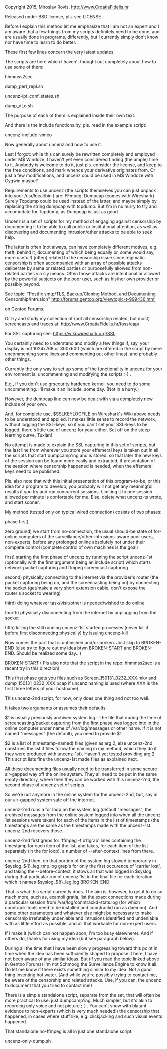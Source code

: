 
Copyright 2015, Miroslav Rovis, http://www.CroatiaFidelis.hr

Released under BSD license, pls. see LICENSE

Before I explain this method let me emphasize that I am not an expert and I am
aware that a few things from my scripts definitely need to be done, and are
usually done in programs, differently, but I currently simply don't know nor
have time to learn to do better.

These first few lines concern the very latest updates.

The scripts are here which I haven't thought out completely about how to use
some of them:

hhmmss2sec

dump_perl_repl.sh

uncenz-ipt_conf_states.sh

dump_dLo.sh

The purpose of each of them is explained inside their own text.

And there is the include functionality, pls. read in the example script:

uncenz-include-vimeo

Now generally about uncenz and how to use it.

Lest I forgot: while this can surely be rewritten completely and employed under
M$ Windoze, I haven't yet even considered finding (the ample) time to it.
Anybody is welcome to do it, just pls. consider the license, and keep to the
free conditions, and mark whence your derivative originates from. Or just a few
modifications, and uncenz could be used in M$ Windoze with Cygwin maybe?

Requirements to use uncenz (the scripts themselves you can just unpack into
your /usr/local/bin ) are: FFmpeg, Dumpcap (comes with Wireshark). Surely
Tcpdump could be used instead of the latter, and maybe simply by replacing the
string dumpcap with tcpdump. But I'm in no hurry to try and accomodate for
Tcpdump, as Dumpcap is just as good.

Uncenz is a set of scripts for my method of engaging against censorship by
documenting it to be able to call public or institutional attention, as well as
discovering and documenting intrusion/other attacks to be able to seek help.

The latter is often (not always, can have completely different motives, e.g.
theft, behind it, documenting of which being equally or, some would say, more
useful!) [often] related to the censorship issue since regimatic censorship is
often accompanied with an array of possible attacks deliberate by same or
related parties or purposefully allowed from non-related parties via sly means.
Often those attacks are intentional or allowed by the powerful subjects on the
poor user, such as his/her own provider or possibly beyond.

See topic:
"Postfix smtp/TLS, Backup/Cloning Method, and Documenting Censorship/Intrusion"
http://forums.gentoo.org/viewtopic-t-999436.html

on Gentoo Forums.

Or try and study my collection of (not all censorship related, but most)
screencasts and traces at:
http://www.CroatiaFidelis.hr/foss/cap/

For SSL capturing see:
https://wiki.wireshark.org/SSL

You certainly need to understand and modify a few things if,
say, your display is not 1024x768 or 800x600 (which are offered in the script by
mere uncommenting some lines and commenting out other lines), and probably other
things.

Currently the only way to set up some of the functionality in uncenz for your
environment is: uncommenting and modifying the scripts :-) .

E.g., if you don't use grsecurity hardened kernel, you need to do some
uncommenting. I'll make it an include, some day. (Not in a hurry.)

However, the dumpcap line can now be dealt with via a completely new include of
your own.

And, for complete use, $SSLKEYLOGFILE on Wireshark's Wiki above needs to be
understood and applied. It makes little sense to record the network, without
logging the SSL-keys, so if you can't set your SSL-keys to be logged, there's
little use of uncenz for your either. Set off on the steep learning curve,
Tuxian!

No attempt is made to explain the SSL capturing in this set of scripts, but the
last line from wherever you store your effemeral keys is taken out in all the
scripts that start dumpcamp'ing and is stored, so that later the new keys of
the session can be found more easily and extracted, if presentation of the
session where censorship happened is needed, when the effemeral keys need to be
published.

Pls. also note that with this initial presentation of this program-to-be, or
this idea for a program to develop, you probably will not get any meaningful
results if you try and run concurrent sessions. Limiting it to one session
allowed per minute is confortable for me. Else, delete what uncenz-ts wrote,
and start sooner.

My method (tested only on typical wired connection) cosists of two phases:

phase first)

zero ground) we start from no-connection, the usual should-be state of
for-online computers of the surveillance/other-intrusions-aware poor users,
non-experts, before any prolonged online absolutely not under their complete
control (complete control of own machines is the goal)

first) starting the first phase of uncenz by running the script uncenz-1st
(optionally with the first argument being an include script) which starts
network packet capturing and ffmpeg screencast capturing

second) physically connecting to the internet via the provider's router (the
packet capturing being on, and the screencasting being on) by connecting the
socket (get/make a very short extension cable, don't expose the router's socket
to wearing)

third) doing whatever task/visit/other is needed/wished to do online

fourth) physically disconnecting from the internet by unplugging from the
socket

fifth) killing the still running uncenz-1st started processes (never kill it
before first disconnecting physically) by issuing uncenz-kill

Now comes the part that is unfinished and/or broken. Just skip to BROKEN-END
(else try to figure out my idea btwn BROKEN-START and BROKEN-END. Should be
realized some day...)

BROKEN-START
( Pls also note that the script in the repo:
hhmmss2sec
is a recent try in this direction)

This first phase gets you files such as Screen_150131_0232_XXX.mkv and
dump_150131_0232_XXX.pcap if uncenz naming is used (where XXX is the first
three letters of your hostname).

This uncenz-2nd script, for now, only does one thing and not too well.

It takes two arguments or assumes their defaults.

$1 is usually previously archived system log --the file that during the time of
screencasting/packet capturing from the first phase was logged into in the
online computer under name of /var/log/messages or other name. If it is not
named "messages" (the default), you need to provide $1

$2 is a list of (timestamp-named) files (given as arg 2, else uncenz-2nd
construes the list if files follow the naming in my method, which they do if
they were produced with uncenz-1st). Haven't yet tested providing arg 2. This
script lists fine the uncenz-1st made files as explained next.

All these documenting files usually need to be transferred in some secure
air-gapped way off the online system. They all need to be put in the same empty
directory, where then they can be worked with this uncenz-2nd, the second phase
of uncenz set of scripts.

So we're not anymore in the online system for the uncenz-2nd, but, say in our
air-gapped system safe off the internet.

uncenz-2nd runs a for loop on the system log (default "messages", the archived
messages from the online system logged into when all the uncenz-1st sessions
were taken) for each of the items in the list of timestamps (the timestamps are
the same as the timestamps made with the uncenz-1st. uncenz-2nd recovers those.

uncenz-2nd first greps for 'ffmpeg -f x11grab' lines containing the timestamp
for each item of the list, and takes, for each item of the list separately (in
the for loop), a number of --after-context lines from there.

uncenz-2nd then, on that portion of the system log stowed temporarily in
$syslog_${i}_leg_tmp.log grep's for only the first occurence of 'carrier lost',
and taking the --before-context, it stows all that was logged in $syslog during
that particular run of uncenz-1st in the final file for each iteration which
it names $syslog_${i}_leg.log
BROKEN-END

That is what this script currently does. The aim is, however, to get it to do
so much more, such as, exampli gratia, list the exact connections made during a
particular session from /var/log/conntrackd-stats.log (for which
conntrack-tools need to be installed and conntrackd run as daemon). And some
other parameters and whatever else might be necessary to make censorship
irrefutably undeniable and intrusions identified and undeniable with as little
effort as possible, and all that workable for non-expert users.

If I make it (which can not happen soon, I'm too busy elsewhere). And if others
do, thanks for using my idea (but see paragraph below).

During all the time that I have been slowly progressing toward this point in
time when the idea has been sufficiently shaped to propose it here, I have not
been aware of any similar ideas. But (if you read the topic linked above in
Gentoo Forums) I'm not Schmoog the Surveillance Engine to know it all. Do let
me know if there exists something similar to my idea. Not a good thing
inventing hot water. (And while you're possibly trying to contact me, be aware
of the censorship and related attacks. Use, if you can, the uncenz to document
that you tried to contact me!)

There is a simple standalone script, separate from the set, that will often be
more practical to use: just dumpcamp'ing. Much simpler, but it's akin to
recording only voice and not picture ;-) . You can't show with blatant evidence
to non-experts (which is very much needed!) the censorship that happened, in
cases where stuff like, e.g.  clickjacking and such visual events happened.

That standalone no-ffmpeg is all in just one standalone script:

uncenz-only-dump.sh
